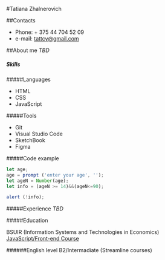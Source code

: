 #Tatiana Zhalnerovich


##Contacts
- Phone: + 375 44 704 52 09
- e-mail: tattcy@gmail.com

##About me
*TBD*

##### Skills

#####Languages
- HTML
- CSS
- JavaScript 

#####Tools
- Git
- Visual Studio Code
- SketchBook
- Figma

#####Code example
```javascript
let age;
age = prompt ('enter your age', '');
let ageN = Number(age);
let info = (ageN >= 14)&&(ageN<=90);

alert (!info);
```

#####Experience
*TBD*

#####Education

BSUIR (Information Systems and Technologies in Economics)
[JavaScript/Front-end Course](https://rs.school/js/)

######English level
B2/Intermadiate (Streamline courses)